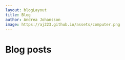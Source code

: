 ```yaml
---
layout: blogLayout
title: Blog
author: Andrea Johansson
image: https://aj223.github.io/assets/computer.png
---
```


# Blog posts
